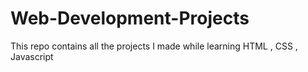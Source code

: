 # Web-Development-Projects

This repo contains all the projects I made while learning HTML , CSS , Javascript
